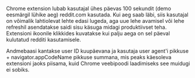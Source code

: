 Chrome extension lubab kasutajal ühes päevas 100 sekundit (demo eesmärgil lühike aeg) reddit.com kasutada. Kui aeg saab läbi, siis kasutajal on võimalik lahtiolevat lehte edasi lugeda, aga uue lehe avamisel või lehe refreshil asendatakse saidi sisu käsuga midagi produktiivset teha. Extensioni ikoonile klikkides kuvatakse kui palju aega on sel päeval kulutatud redditi kasutamisele.


Andmebaasi kantakse user ID kuupäevana ja kasutaja user agent'i pikkuse + navigator.appCodeName pikkuse summana, mis peaks käesoleva extensioni jaoks piisama, kuid Chrome veebipoodi laadimiseks see muidugi ei sobiks. 

